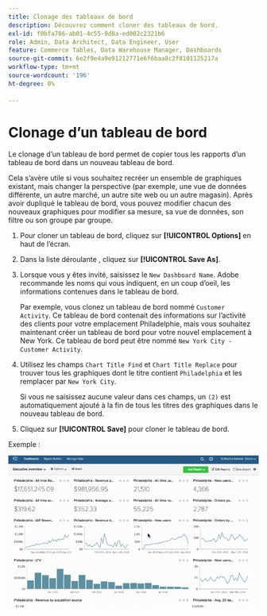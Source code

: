 ```yaml
---
title: Clonage des tableaux de bord
description: Découvrez comment cloner des tableaux de bord.
exl-id: f0bfa786-ab01-4c55-9d8a-ed002c2321b6
role: Admin, Data Architect, Data Engineer, User
feature: Commerce Tables, Data Warehouse Manager, Dashboards
source-git-commit: 6e2f9e4a9e91212771e6f6baa8c2f8101125217a
workflow-type: tm+mt
source-wordcount: '196'
ht-degree: 0%

---
```


# Clonage d’un tableau de bord

Le clonage d’un tableau de bord permet de copier tous les rapports d’un tableau de bord dans un nouveau tableau de bord.

Cela s’avère utile si vous souhaitez recréer un ensemble de graphiques existant, mais changer la perspective (par exemple, une vue de données différente, un autre marché, un autre site web ou un autre magasin). Après avoir dupliqué le tableau de bord, vous pouvez modifier chacun des nouveaux graphiques pour modifier sa mesure, sa vue de données, son filtre ou son groupe par groupe.

1. Pour cloner un tableau de bord, cliquez sur **[!UICONTROL Options]** en haut de l’écran.

1. Dans la liste déroulante , cliquez sur **[!UICONTROL Save As]**.

1. Lorsque vous y êtes invité, saisissez le `New Dashboard Name`. Adobe recommande les noms qui vous indiquent, en un coup d’oeil, les informations contenues dans le tableau de bord.

   Par exemple, vous clonez un tableau de bord nommé `Customer Activity`. Ce tableau de bord contenait des informations sur l’activité des clients pour votre emplacement Philadelphie, mais vous souhaitez maintenant créer un tableau de bord pour votre nouvel emplacement à New York. Ce tableau de bord peut être nommé `New York City - Customer Activity`.

1. Utilisez les champs `Chart Title Find` et `Chart Title Replace` pour trouver tous les graphiques dont le titre contient `Philadelphia` et les remplacer par `New York City`.

   Si vous ne saisissez aucune valeur dans ces champs, un `(2)` est automatiquement ajouté à la fin de tous les titres des graphiques dans le nouveau tableau de bord.

1. Cliquez sur **[!UICONTROL Save]** pour cloner le tableau de bord.

Exemple :

![tableau de bord de clone](../../assets/datgif.gif)
